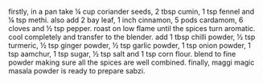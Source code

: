 firstly, in a pan take ¼ cup coriander seeds, 2 tbsp cumin, 1 tsp fennel and ¼ tsp methi.
also add 2 bay leaf, 1 inch cinnamon, 5 pods cardamom, 6 cloves and ½ tsp pepper.
roast on low flame until the spices turn aromatic. cool completely and transfer to the blender.
add 1 tbsp chilli powder, ½ tsp turmeric, ½ tsp ginger powder, ½ tsp garlic powder, 1 tsp onion powder, 1 tsp aamchur, 1 tsp sugar, ½ tsp salt and 1 tsp corn flour.
blend to fine powder making sure all the spices are well combined.
finally, maggi magic masala powder is ready to prepare sabzi.